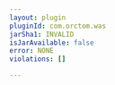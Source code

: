 ```yaml
---
layout: plugin
pluginId: com.orctom.was
jarSha1: INVALID
isJarAvailable: false
error: NONE
violations: []

---
```


